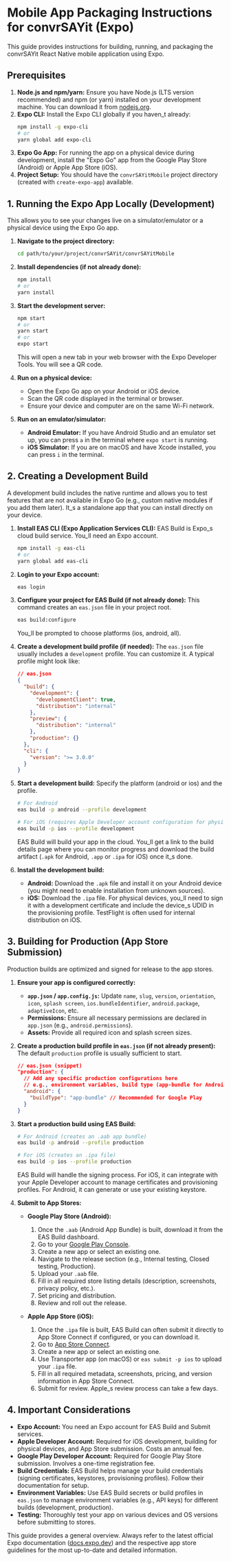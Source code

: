 # Mobile App Packaging Instructions for convrSAYit (Expo)

This guide provides instructions for building, running, and packaging the convrSAYit React Native mobile application using Expo.

## Prerequisites

1.  **Node.js and npm/yarn:** Ensure you have Node.js (LTS version recommended) and npm (or yarn) installed on your development machine. You can download it from [nodejs.org](https://nodejs.org/).
2.  **Expo CLI:** Install the Expo CLI globally if you haven_t already:
    ```bash
    npm install -g expo-cli
    # or
    yarn global add expo-cli
    ```
3.  **Expo Go App:** For running the app on a physical device during development, install the "Expo Go" app from the Google Play Store (Android) or Apple App Store (iOS).
4.  **Project Setup:** You should have the `convrSAYitMobile` project directory (created with `create-expo-app`) available.

## 1. Running the Expo App Locally (Development)

This allows you to see your changes live on a simulator/emulator or a physical device using the Expo Go app.

1.  **Navigate to the project directory:**
    ```bash
    cd path/to/your/project/convrSAYit/convrSAYitMobile
    ```

2.  **Install dependencies (if not already done):**
    ```bash
    npm install
    # or
    yarn install
    ```

3.  **Start the development server:**
    ```bash
    npm start
    # or
    yarn start
    # or
    expo start
    ```
    This will open a new tab in your web browser with the Expo Developer Tools. You will see a QR code.

4.  **Run on a physical device:**
    *   Open the Expo Go app on your Android or iOS device.
    *   Scan the QR code displayed in the terminal or browser.
    *   Ensure your device and computer are on the same Wi-Fi network.

5.  **Run on an emulator/simulator:**
    *   **Android Emulator:** If you have Android Studio and an emulator set up, you can press `a` in the terminal where `expo start` is running.
    *   **iOS Simulator:** If you are on macOS and have Xcode installed, you can press `i` in the terminal.

## 2. Creating a Development Build

A development build includes the native runtime and allows you to test features that are not available in Expo Go (e.g., custom native modules if you add them later). It_s a standalone app that you can install directly on your device.

1.  **Install EAS CLI (Expo Application Services CLI):**
    EAS Build is Expo_s cloud build service. You_ll need an Expo account.
    ```bash
    npm install -g eas-cli
    # or
    yarn global add eas-cli
    ```

2.  **Login to your Expo account:**
    ```bash
    eas login
    ```

3.  **Configure your project for EAS Build (if not already done):**
    This command creates an `eas.json` file in your project root.
    ```bash
    eas build:configure
    ```
    You_ll be prompted to choose platforms (ios, android, all).

4.  **Create a development build profile (if needed):**
    The `eas.json` file usually includes a `development` profile. You can customize it. A typical profile might look like:
    ```json
    // eas.json
    {
      "build": {
        "development": {
          "developmentClient": true,
          "distribution": "internal"
        },
        "preview": {
          "distribution": "internal"
        },
        "production": {}
      },
      "cli": {
        "version": ">= 3.0.0"
      }
    }
    ```

5.  **Start a development build:**
    Specify the platform (android or ios) and the profile.
    ```bash
    # For Android
    eas build -p android --profile development

    # For iOS (requires Apple Developer account configuration for physical device installation)
    eas build -p ios --profile development
    ```
    EAS Build will build your app in the cloud. You_ll get a link to the build details page where you can monitor progress and download the build artifact (`.apk` for Android, `.app` or `.ipa` for iOS) once it_s done.

6.  **Install the development build:**
    *   **Android:** Download the `.apk` file and install it on your Android device (you might need to enable installation from unknown sources).
    *   **iOS:** Download the `.ipa` file. For physical devices, you_ll need to sign it with a development certificate and include the device_s UDID in the provisioning profile. TestFlight is often used for internal distribution on iOS.

## 3. Building for Production (App Store Submission)

Production builds are optimized and signed for release to the app stores.

1.  **Ensure your app is configured correctly:**
    *   **`app.json` / `app.config.js`:** Update `name`, `slug`, `version`, `orientation`, `icon`, `splash screen`, `ios.bundleIdentifier`, `android.package`, `adaptiveIcon`, etc.
    *   **Permissions:** Ensure all necessary permissions are declared in `app.json` (e.g., `android.permissions`).
    *   **Assets:** Provide all required icon and splash screen sizes.

2.  **Create a production build profile in `eas.json` (if not already present):**
    The default `production` profile is usually sufficient to start.
    ```json
    // eas.json (snippet)
    "production": {
      // Add any specific production configurations here
      // e.g., environment variables, build type (app-bundle for Android)
      "android": {
        "buildType": "app-bundle" // Recommended for Google Play
      }
    }
    ```

3.  **Start a production build using EAS Build:**
    ```bash
    # For Android (creates an .aab app bundle)
    eas build -p android --profile production

    # For iOS (creates an .ipa file)
    eas build -p ios --profile production
    ```
    EAS Build will handle the signing process. For iOS, it can integrate with your Apple Developer account to manage certificates and provisioning profiles. For Android, it can generate or use your existing keystore.

4.  **Submit to App Stores:**

    *   **Google Play Store (Android):**
        1.  Once the `.aab` (Android App Bundle) is built, download it from the EAS Build dashboard.
        2.  Go to your [Google Play Console](https://play.google.com/console).
        3.  Create a new app or select an existing one.
        4.  Navigate to the release section (e.g., Internal testing, Closed testing, Production).
        5.  Upload your `.aab` file.
        6.  Fill in all required store listing details (description, screenshots, privacy policy, etc.).
        7.  Set pricing and distribution.
        8.  Review and roll out the release.

    *   **Apple App Store (iOS):**
        1.  Once the `.ipa` file is built, EAS Build can often submit it directly to App Store Connect if configured, or you can download it.
        2.  Go to [App Store Connect](https://appstoreconnect.apple.com/).
        3.  Create a new app or select an existing one.
        4.  Use Transporter app (on macOS) or `eas submit -p ios` to upload your `.ipa` file.
        5.  Fill in all required metadata, screenshots, pricing, and version information in App Store Connect.
        6.  Submit for review. Apple_s review process can take a few days.

## 4. Important Considerations

*   **Expo Account:** You need an Expo account for EAS Build and Submit services.
*   **Apple Developer Account:** Required for iOS development, building for physical devices, and App Store submission. Costs an annual fee.
*   **Google Play Developer Account:** Required for Google Play Store submission. Involves a one-time registration fee.
*   **Build Credentials:** EAS Build helps manage your build credentials (signing certificates, keystores, provisioning profiles). Follow their documentation for setup.
*   **Environment Variables:** Use EAS Build secrets or build profiles in `eas.json` to manage environment variables (e.g., API keys) for different builds (development, production).
*   **Testing:** Thoroughly test your app on various devices and OS versions before submitting to stores.

This guide provides a general overview. Always refer to the latest official Expo documentation ([docs.expo.dev](https://docs.expo.dev/)) and the respective app store guidelines for the most up-to-date and detailed information.
